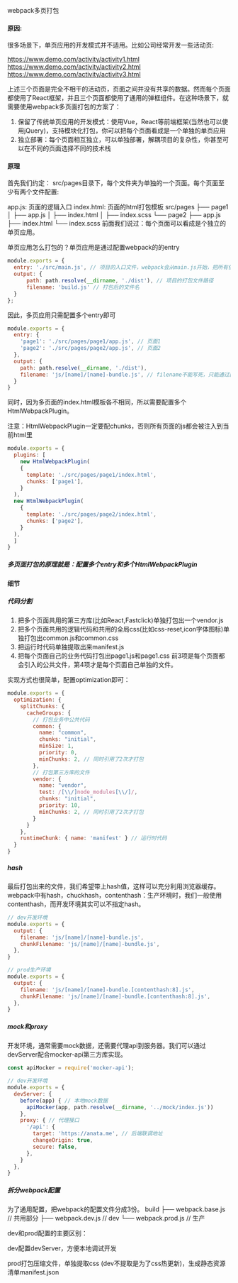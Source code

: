 webpack多页打包

#### 原因:
很多场景下，单页应用的开发模式并不适用。比如公司经常开发一些活动页:

https://www.demo.com/activity/activity1.html https://www.demo.com/activity/activity2.html https://www.demo.com/activity/activity3.html

上述三个页面是完全不相干的活动页，页面之间并没有共享的数据。然而每个页面都使用了React框架，并且三个页面都使用了通用的弹框组件。在这种场景下，就需要使用webpack多页面打包的方案了：

1. 保留了传统单页应用的开发模式：使用Vue，React等前端框架(当然也可以使用jQuery)，支持模块化打包，你可以把每个页面看成是一个单独的单页应用
2. 独立部署：每个页面相互独立，可以单独部署，解耦项目的复杂性，你甚至可以在不同的页面选择不同的技术栈

#### 原理
首先我们约定： src/pages目录下，每个文件夹为单独的一个页面。每个页面至少有两个文件配置:

app.js: 页面的逻辑入口
index.html: 页面的html打包模板
src/pages
├── page1
│   ├── app.js
│   ├── index.html
│   ├── index.scss
└── page2
    ├── app.js
    ├── index.html
    └── index.scss
前面我们说过：每个页面可以看成是个独立的单页应用。

单页应用怎么打包的？单页应用是通过配置webpack的的entry
```js
module.exports = {
  entry: './src/main.js', // 项目的入口文件，webpack会从main.js开始，把所有依赖的js都加载打包
  output: {
      path: path.resolve(__dirname, './dist'), // 项目的打包文件路径
      filename: 'build.js' // 打包后的文件名
  }
};
```

因此，多页应用只需配置多个entry即可
```js
module.exports = {
  entry: {
    'page1': './src/pages/page1/app.js', // 页面1
    'page2': './src/pages/page2/app.js', // 页面2
  },
  output: {
    path: path.resolve(__dirname, './dist'),
    filename: 'js/[name]/[name]-bundle.js', // filename不能写死，只能通过[name]获取bundle的名字
  }
}
```


同时，因为多页面的index.html模板各不相同，所以需要配置多个HtmlWebpackPlugin。

注意：HtmlWebpackPlugin一定要配chunks，否则所有页面的js都会被注入到当前html里

```js
module.exports = {
  plugins: [
    new HtmlWebpackPlugin(
    {
      template: './src/pages/page1/index.html',
      chunks: ['page1'],
    }
  ),
  new HtmlWebpackPlugin(
    {
      template: './src/pages/page2/index.html',
      chunks: ['page2'],
    }
  ),
  ]
}
```

##### 多页面打包的原理就是：配置多个entry和多个HtmlWebpackPlugin

#### 细节
##### 代码分割

1. 把多个页面共用的第三方库(比如React,Fastclick)单独打包出一个vendor.js
2. 把多个页面共用的逻辑代码和共用的全局css(比如css-reset,icon字体图标)单独打包出common.js和common.css
3. 把运行时代码单独提取出来manifest.js
4. 把每个页面自己的业务代码打包出page1.js和page1.css
前3项是每个页面都会引入的公共文件，第4项才是每个页面自己单独的文件。

实现方式也很简单，配置optimization即可：
```js
module.exports = {
  optimization: {
    splitChunks: {
      cacheGroups: {
        // 打包业务中公共代码
        common: {
          name: "common",
          chunks: "initial",
          minSize: 1,
          priority: 0,
          minChunks: 2, // 同时引用了2次才打包
        },
        // 打包第三方库的文件
        vendor: {
          name: "vendor",
          test: /[\\/]node_modules[\\/]/,
          chunks: "initial",
          priority: 10,
          minChunks: 2, // 同时引用了2次才打包
        }
      }
    },
    runtimeChunk: { name: 'manifest' } // 运行时代码
  }
}
```

##### hash
最后打包出来的文件，我们希望带上hash值，这样可以充分利用浏览器缓存。
webpack中有hash，chuckhash，contenthash：生产环境时，我们一般使用contenthash，而开发环境其实可以不指定hash。
```js
// dev开发环境
module.exports = {
  output: {
    filename: 'js/[name]/[name]-bundle.js',
    chunkFilename: 'js/[name]/[name]-bundle.js',
  },
}

// prod生产环境
module.exports = {
  output: {
    filename: 'js/[name]/[name]-bundle.[contenthash:8].js',
    chunkFilename: 'js/[name]/[name]-bundle.[contenthash:8].js',
  },
}
```

##### mock和proxy
开发环境，通常需要mock数据，还需要代理api到服务器。我们可以通过devServer配合mocker-api第三方库实现。
```js
const apiMocker = require('mocker-api');

// dev开发环境
module.exports = {
  devServer: {
    before(app) { // 本地mock数据
      apiMocker(app, path.resolve(__dirname, '../mock/index.js'))
    },
    proxy: { // 代理接口
      '/api': {
        target: 'https://anata.me', // 后端联调地址
        changeOrigin: true,
        secure: false,
      },
    }
  },
}
```

##### 拆分webpack配置

为了通用配置，把webpack的配置文件分成3份。
build
├── webpack.base.js // 共用部分
├── webpack.dev.js // dev
└── webpack.prod.js // 生产

dev和prod配置的主要区别：

dev配置devServer，方便本地调试开发

prod打包压缩文件，单独提取css (dev不提取是为了css热更新)，生成静态资源清单manifest.json

